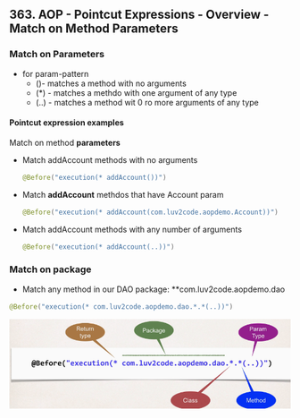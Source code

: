 ## 363. AOP - Pointcut Expressions - Overview - Match on Method Parameters

### Match on Parameters 
* for param-pattern 
  * ()- matches a method with no arguments 
  * (*) - matches a methdo with one argument of any type 
  * (..) - matches a method wit 0 ro more arguments of any type 

#### Pointcut expression examples 
Match on method **parameters** 
* Match addAccount methods with no arguments 
    ```java
    @Before("execution(* addAccount())")
    ```

* Match **addAccount** methdos that have Account param 
    ```java
    @Before("execution(* addAccount(com.luv2code.aopdemo.Account))")
    ```
* Match addAccount methods with any number of arguments 
    ```java
    @Before("execution(* addAccount(..))")
    ```
  
### Match on package
* Match any method in our DAO package: **com.luv2code.aopdemo.dao
```java
@Before("execution(* com.luv2code.aopdemo.dao.*.*(..))")
```
![img.png](img.png)

